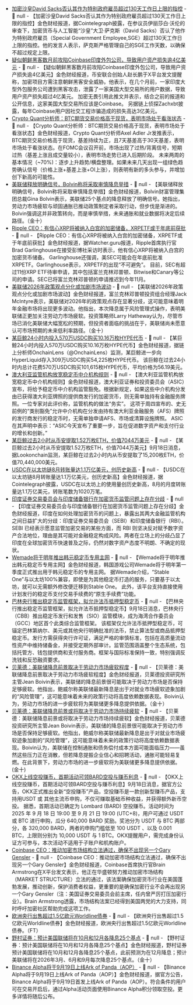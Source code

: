 - [加密沙皇David Sacks否认其作为特别政府雇员超过130天工作日上限的指控](https://x.com/Cointelegraph/status/1968555709206790416) - 📰 null - 【加密沙皇David Sacks否认其作为特别政府雇员超过130天工作日上限的指控】金色财经报道，据Cointelegraph披露，在参议员伊丽莎白·沃伦的审查下，加密货币与人工智能“沙皇”大卫·萨克斯（David Sacks）否认了他作为特别政府雇员（Special Government Employee,SGE）超过130天工作日上限的指控。他的发言人表示，萨克斯严格管理自己的SGE工作天数，以确保不超过规定上限。
- [疑似朝鲜黑客数月前攻陷Coinbase印度外包公司，导致用户资产损失逾4亿美元](https://x.com/cryptobraveHQ/status/1968551830532854059) - 📰 null - 【疑似朝鲜黑客数月前攻陷Coinbase印度外包公司，导致用户资产损失逾4亿美元】金色财经报道，币安联合创始人赵长鹏于X平台发文提醒称，加密项目方需注意朝鲜黑客安全威胁。他表示，在几个月前，一家印度大型外包服务公司遭到黑客攻击，泄露了一家美国大型交易所的用户数据，导致用户资产损失超过4亿美元。 
加密无畏引用此推文并表示，结合之前的报道和公开信息，这家美国大型交易所应该是Coinbase。 
另据链上侦探Zachxbt披露，每年Coinbase用户因社交工程诈骗造成的损失高达3亿美元。
- [Crypto Quant分析师：BTC期货交易价格高于现货，表明市场处于看涨状态](https://x.com/AxelAdlerJr/status/1968553138568286561) - 📰 null - 【Crypto Quant分析师：BTC期货交易价格高于现货，表明市场处于看涨状态】金色财经报道，Crypto Quant分析师Axel Adler Jr发推表示，BTC期货交易价格高于现货，基差持续为正，且7天基差高于30天基差，表明市场处于看涨状态。在FOMC会议召开前，市场出现了过热/背离信号，短期过热（基差上涨且成交量较小），表明市场走势已进入后期阶段。 
未来两周的基本情况（~70%)：逐步上升趋势/横盘整理。如果未来几天出现一组绿色趋势确认信号（价格上涨+基差上涨+OI上涨），则表明有新的多头参与，并增加创下新高的可能性。
- [美联储释放明确信号，Bolvin称将采取审慎降息举措]() - 📰 null - 【美联储释放明确信号，Bolvin称将采取审慎降息举措】金色财经报道，Bolvin财富管理集团总裁Gina Bolvin表示，美联储25个基点的降息释放了明确信号。她指出，劳动力市场疲软与顽固通胀已推动政策制定者采取行动，但步伐是渐进的。Bolvin强调这并非政策转向，而是审慎举措，未来通胀和就业数据将决定后续路径。（金十）
- [Ripple CEO：有信心XRP将被纳入白宫的加密储备，XRPETF或于年底前获批](https://watcher.guru/news/ripple-ceo-hints-xrp-will-be-part-of-white-house-crypto-stockpile-etf) - 📰 null - 【Ripple CEO：有信心XRP将被纳入白宫的加密储备，XRPETF或于年底前获批】金色财经报道，据Watcher.guru报道，Ripple首席执行官Brad Garlinghouse在接受彭博社采访时表示，他有信心XRP将被纳入白宫的加密货币储备。 
Garlinghouse还强调，美SEC可能会在年底前批准XRPETF。Garlinghouse表示，XRPETF的出现“不可避免”。 
目前，SEC有超过11份XRP ETF待审申请，其中包括富兰克林邓普顿、Bitwise和Canary等公司的申请。SEC已将富兰克林邓普顿的申请推迟到今年11月。
- [美联储2026年政策观点分化或加剧市场波动]() - 📰 null - 【美联储2026年政策观点分化或加剧市场波动】金色财经报道，富兰克林邓普顿投资组合经理Jack McIntyre表示，美联储对2026年的政策观点存在显著分歧，这可能意味着明年金融市场将出现更多波动。他指出，本次降息属于风险管理式操作，表明美联储正更加关注劳动力市场疲软。投资策略师Larry Hatheway认为，尽管市场已消化美联储大幅宽松的预期，但投资者面临的挑战在于，美联储尚未愿意认可市场预期的未来低利率路径。（金十）
- [某巨鲸24小时内投入570万USDC购买10.16万枚HYPE代币](https://x.com/OnchainLens/status/1968549390274150488) - 📰 null - 【某巨鲸24小时内投入570万USDC购买10.16万枚HYPE代币】金色财经报道，据链上分析师OnchainLens（@OnchainLens）监测，某巨鲸进一步向HyperLiquid存入309万USDC购买54,225枚HYPE代币。 
该巨鲸在过去24小时内总计花费570万USDC购买101,615枚HYPE代币，平均价格为56.19美元。
- [澳大利亚监管机构放宽稳定币中介机构规则](https://decrypt.co/340096/australias-regulator-eases-rules-stablecoin-intermediaries) - 📰 null - 【澳大利亚监管机构放宽稳定币中介机构规则】金色财经报道，澳大利亚证券和投资委员会（ASIC）宣布，将给予稳定币中介机构监管豁免。根据新规定，如果这些中介机构分发由已获得澳大利亚牌照的提供商发行的加密货币，则无需单独持有金融服务牌照。一位专家对此评价称，监管机构的做法“务实”。 
这项于周四宣布的、史无前例的“类别豁免”允许中介机构在分发由持有澳大利亚金融服务（AFS）牌照的发行商发行的稳定币时，无需单独申请AFS、市场或清算设施牌照。 
ASIC在其声明中表示：“ASIC今天宣布了重要一步，旨在促进数字资产和支付行业的增长和创新。”
- [某巨鲸过去2小时从币安提取1.52万枚ETH，价值7044万美元](https://x.com/lookonchain/status/1968543734452339039) - 📰 null - 【某巨鲸过去2小时从币安提取1.52万枚ETH，价值7044万美元】9月18日消息，据Lookonchain监测，某巨鲸在过去2小时内从币安提取了15,200枚ETH，价值70,440,000美元。
- [USDC在以太坊链8月转账量达1.1万亿美元，创历史新高](https://x.com/Cointelegraph/status/1968540599952331040) - 📰 null - 【USDC在以太坊链8月转账量达1.1万亿美元，创历史新高】金色财经报道，据Cointelegraph披露，USDC在以太坊上的使用量创历史新高，8月的月度转账量达1.1万亿美元，转账笔数为1020万笔。
- [印度证券交易委员会与印度储备银行在加密货币监管问题上存在分歧](https://financefeeds.com/sebi-and-rbi-diverge-on-crypto-regulation-in-india/) - 📰 null - 【印度证券交易委员会与印度储备银行在加密货币监管问题上存在分歧】金色财经报道，印度在如何处理加密货币的问题上，暴露出其两大金融监管机构之间日益扩大的分歧：印度证券交易委员会（SEBI）和印度储备银行（RBI）。SEBI 已经表示愿意监管加密交易的某些方面，而 RBI 则坚决反对赋予数字资产合法地位，理由是其可能对金融稳定构成风险。两者在立场上的分歧凸显了印度在全球加密货币快速普及之际，仍然对数字资产态度不明朗、不确定的现状。
- [Wemade将于明年推出韩元稳定币专用主网](https://www.yna.co.kr/view/AKR20250918091500017?section=market-plus/cryptocurrency) - 📰 null - 【Wemade将于明年推出韩元稳定币专用主网】金色财经报道，韩国游戏公司Wemade将于明年第一季度正式推出用于韩元稳定币的专用主网。 
据Wemade介绍，“Stable One”与以太坊100%兼容，即使是为其他稳定币打造的服务，只要基于以太坊，就可以无需额外修改便迁移到Stable One。 
此外，该平台支持直接使用计划发行的稳定币支付交易手续费的“原生手续费”功能。
- [巴林央行推出稳定币监管框架，拟允许法币抵押型稳定币](https://financefeeds.com/bahrain-introduces-comprehensive-stablecoin-oversight-framework/) - 📰 null - 【巴林央行推出稳定币监管框架，拟允许法币抵押型稳定币】9月18日消息，巴林央行（CBB）推出稳定币发行和发售（SIO）监管模块，成为海湾合作委员会（GCC）地区首个此类综合监管框架。 
该框架仅允许法币抵押型稳定币，可锚定巴林第纳尔、美元或其他央行明确批准的法币，禁止算法型或商品抵押型稳定币。发行方需获得央行许可证，满足严格的审慎标准，包括在高质量流动性资产中维持储备金，并接受定期外部审计。监管范围涵盖整个生态系统，包括托管方、钱包提供商和支付服务商。框架与国际标准保持一致，特别强调反洗钱和反恐融资要求。
- [贝莱德：美联储降息前景取决于劳动力市场疲软程度]() - 📰 null - 【贝莱德：美联储降息前景取决于劳动力市场疲软程度】金色财经报道，贝莱德投资研究所主管Jean Boivin表示，美联储的降息前景很可能取决于劳动力市场是否保持足够疲软。他指出，鲍威尔称美联储最新降息是出于对就业市场疲软迹象加剧的“风险管理”，这可能意味着未来的政策行动将高度依赖数据表现。Boivin认为，劳动力市场的进一步疲软将为美联储更多降息提供依据。（金十）
- [贝莱德：美联储降息前景或将取决于劳动力市场持续疲软]() - 📰 null - 【贝莱德：美联储降息前景或将取决于劳动力市场持续疲软】金色财经报道，贝莱德投资研究所主管Jean Boivin表示，美联储的降息前景很可能取决于劳动力市场是否保持足够疲软。他指出，鲍威尔称美联储最新降息是出于对就业市场疲软迹象加剧的“风险管理”，这可能意味着未来的政策行动将高度依赖数据表现。Boivin认为，美联储在控制通胀和债务偿付成本方面可能面临压力——虽然这些压力正在消散，但若降息提振企业信心和招聘活动，通胀可能轻易复燃。在此背景下，劳动力市场的进一步疲软将为美联储更多降息提供依据。(金十)
- [OKX上线空投赚币，首期活动可领BARD空投与赚币利息]() - 📰 null - 【OKX上线空投赚币，首期活动可领BARD空投与赚币利息】9月18日消息，据官方公告，OKX正式推出全新“空投赚币”产品，空投赚币是一款创新型赚币产品，支持用USDT 或 其他主流币申购，不仅可赚取基础币种收益，并获得额外新币空投。 
据悉，首期活动已确定为 Lombard (BARD) 空投赚币。活动时间为 2025 年 9 月 18 日 19:00 至 9 月 21 日 19:00 (UTC+8)，用户可通过 USDT 或 BTC 进行申购，瓜分 640,000 BARD 奖励。奖池分为 USDT 与 BTC 两部分，各 320,000 BARD，两者的申购门槛低至 100 USDT 、以及 0.001 BTC，上限则分别为 10,000 USDT 与 1 BTC。OKX提醒用户，需完成身份认证方可参与，本次活动不适用于子账户和机构账户。
- [Coinbase CEO：推动加密市场结构立法通过，确保不出现另一个Gary Gensler](https://x.com/brian_armstrong/status/1968480348960080083) - 📰 null - 【Coinbase CEO：推动加密市场结构立法通过，确保不出现另一个Gary Gensler】金色财经报道，Coinbase首席执行官Brain Armstrong在X平台发文表示，他正在华盛顿努力推动加密市场结构（MARKET STRUCTURE）立法的通过，该法案确保加密货币行业在美国蓬勃发展，推动创新，保护消费者权益，更重要的是确保加密行业不会再出现另一个Gary Gensler（注：美国证券交易委员会前主席，任内曾严厉打压加密行业）。Brain Armstrong透露，市场结构法案已经得到美国两党的大力支持，同时呼吁加密社区帮助完成这项工作。
- [欧洲央行出售超过1.5亿欧元Worldline债券](https://x.com/financialjuice/status/1968526344947380595) - 📰 null - 【欧洲央行出售超过1.5亿欧元Worldline债券】金色财经报道，欧洲央行出售超过1.5亿欧元Worldline债券。（FT）
- [野村证券：预计美国联储将在10月和12月各降息25个基点]() - 📰 null - 【野村证券：预计美国联储将在10月和12月各降息25个基点】金色财经报道，野村证券预计美国联储将在10月和12月各降息25个基点，此前预测为在12月降息；预计美联储将在2026年3月、6月和9月每次降息25个基点。（金十）
- [Binance Alpha将于9月19日上线Ark of Panda（AOP）](https://x.com/BinanceWallet/status/1968525776225190271) - 📰 null - 【Binance Alpha将于9月19日上线Ark of Panda（AOP）】金色财经报道，据官方公告，Binance Alpha将于9月19日首发上线Ark of Panda（AOP）。符合条件的用户可在交易开启后，通过Alpha活动页面使用Binance Alpha积分领取空投。更多详情将随后公布。
